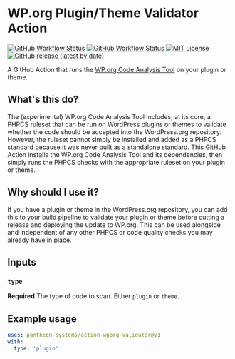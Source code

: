 # WP.org Plugin/Theme Validator Action
[![GitHub Workflow Status](https://img.shields.io/github/actions/workflow/status/pantheon-systems/action-wporg-validator/plugin-test.yml?label=plugin%20vulnerability%20scanner&logo=wordpress)](https://github.com/pantheon-systems/action-wporg-validator/actions) [![GitHub Workflow Status](https://img.shields.io/github/actions/workflow/status/pantheon-systems/action-wporg-validator/theme-test.yml?label=theme%20vulnerability%20scanner&logo=wordpress)](https://github.com/pantheon-systems/action-wporg-validator/actions) [![MIT License](https://img.shields.io/github/license/pantheon-systems/action-wporg-validator)](https://github.com/pantheon-systems/action-wporg-validator/blob/main/LICENSE) [![GitHub release (latest by date)](https://img.shields.io/github/v/release/pantheon-systems/action-wporg-validator)](https://github.com/pantheon-systems/action-wporg-validator/releases)

A GitHub Action that runs the [WP.org Code Analysis Tool](https://github.com/WordPress/wporg-code-analysis) on your plugin or theme.

## What's this do?

The (experimental) WP.org Code Analysis Tool includes, at its core, a PHPCS ruleset that can be run on WordPress plugins or themes to validate whether the code should be accepted into the WordPress.org repository. However, the ruleset cannot simply be installed and added as a PHPCS standard because it was never built as a standalone standard. This GitHub Action installs the WP.org Code Analysis Tool and its dependencies, then simply runs the PHPCS checks with the appropriate ruleset on your plugin or theme.

## Why should I use it?

If you have a plugin or theme in the WordPress.org repository, you can add this to your build pipeline to validate your plugin or theme before cutting a release and deploying the update to WP.org. This can be used alongside and independent of any other PHPCS or code quality checks you may already have in place.

## Inputs

### `type`

**Required** The type of code to scan. Either `plugin` or `theme`.

## Example usage

```yaml
uses: pantheon-systems/action-wporg-validator@v1
with:
  type: 'plugin'
```
